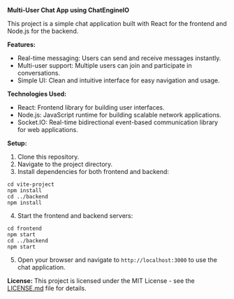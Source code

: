 **Multi-User Chat App using ChatEngineIO**

This project is a simple chat application built with React for the frontend and Node.js for the backend.

**Features:**
- Real-time messaging: Users can send and receive messages instantly.
- Multi-user support: Multiple users can join and participate in conversations.
- Simple UI: Clean and intuitive interface for easy navigation and usage.

**Technologies Used:**
- React: Frontend library for building user interfaces.
- Node.js: JavaScript runtime for building scalable network applications.
- Socket.IO: Real-time bidirectional event-based communication library for web applications.

**Setup:**
1. Clone this repository.
2. Navigate to the project directory.
3. Install dependencies for both frontend and backend:
```
cd vite-project
npm install
cd ../backend
npm install
```
4. Start the frontend and backend servers:
```
cd frontend
npm start
cd ../backend
npm start
```
5. Open your browser and navigate to `http://localhost:3000` to use the chat application.

**License:**
This project is licensed under the MIT License - see the [LICENSE.md](link-to-license-file) file for details.
